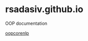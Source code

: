 # rsadasiv.github.io
OOP documentation

[oopcorenlp](https://rsadasiv.github.io/oopcorenlp "oopcorenlp")
